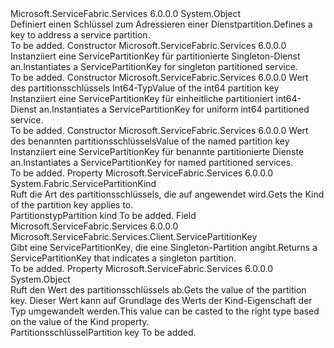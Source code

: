 <Type Name="ServicePartitionKey" FullName="Microsoft.ServiceFabric.Services.Client.ServicePartitionKey">
  <TypeSignature Language="C#" Value="public sealed class ServicePartitionKey" />
  <TypeSignature Language="ILAsm" Value=".class public auto ansi sealed beforefieldinit ServicePartitionKey extends System.Object" />
  <TypeSignature Language="DocId" Value="T:Microsoft.ServiceFabric.Services.Client.ServicePartitionKey" />
  <TypeSignature Language="VB.NET" Value="Public NotInheritable Class ServicePartitionKey" />
  <TypeSignature Language="F#" Value="type ServicePartitionKey = class" />
  <AssemblyInfo>
    <AssemblyName>Microsoft.ServiceFabric.Services</AssemblyName>
    <AssemblyVersion>6.0.0.0</AssemblyVersion>
  </AssemblyInfo>
  <Base>
    <BaseTypeName>System.Object</BaseTypeName>
  </Base>
  <Interfaces />
  <Docs>
    <summary>
            <span data-ttu-id="826e2-101">Definiert einen Schlüssel zum Adressieren einer Dienstpartition.</span><span class="sxs-lookup"><span data-stu-id="826e2-101">Defines a key to address a service partition.</span></span>
            </summary>
    <remarks>To be added.</remarks>
  </Docs>
  <Members>
    <Member MemberName=".ctor">
      <MemberSignature Language="C#" Value="public ServicePartitionKey ();" />
      <MemberSignature Language="ILAsm" Value=".method public hidebysig specialname rtspecialname instance void .ctor() cil managed" />
      <MemberSignature Language="DocId" Value="M:Microsoft.ServiceFabric.Services.Client.ServicePartitionKey.#ctor" />
      <MemberSignature Language="VB.NET" Value="Public Sub New ()" />
      <MemberType>Constructor</MemberType>
      <AssemblyInfo>
        <AssemblyName>Microsoft.ServiceFabric.Services</AssemblyName>
        <AssemblyVersion>6.0.0.0</AssemblyVersion>
      </AssemblyInfo>
      <Parameters />
      <Docs>
        <summary>
            <span data-ttu-id="826e2-102">Instanziiert eine ServicePartitionKey für partitionierte Singleton-Dienst an.</span><span class="sxs-lookup"><span data-stu-id="826e2-102">Instantiates a ServicePartitionKey for singleton partitioned service.</span></span>
            </summary>
        <remarks>To be added.</remarks>
      </Docs>
    </Member>
    <Member MemberName=".ctor">
      <MemberSignature Language="C#" Value="public ServicePartitionKey (long partitionKey);" />
      <MemberSignature Language="ILAsm" Value=".method public hidebysig specialname rtspecialname instance void .ctor(int64 partitionKey) cil managed" />
      <MemberSignature Language="DocId" Value="M:Microsoft.ServiceFabric.Services.Client.ServicePartitionKey.#ctor(System.Int64)" />
      <MemberSignature Language="VB.NET" Value="Public Sub New (partitionKey As Long)" />
      <MemberSignature Language="F#" Value="new Microsoft.ServiceFabric.Services.Client.ServicePartitionKey : int64 -&gt; Microsoft.ServiceFabric.Services.Client.ServicePartitionKey" Usage="new Microsoft.ServiceFabric.Services.Client.ServicePartitionKey partitionKey" />
      <MemberType>Constructor</MemberType>
      <AssemblyInfo>
        <AssemblyName>Microsoft.ServiceFabric.Services</AssemblyName>
        <AssemblyVersion>6.0.0.0</AssemblyVersion>
      </AssemblyInfo>
      <Parameters>
        <Parameter Name="partitionKey" Type="System.Int64" />
      </Parameters>
      <Docs>
        <param name="partitionKey"><span data-ttu-id="826e2-103">Wert des partitionsschlüssels Int64-Typ</span><span class="sxs-lookup"><span data-stu-id="826e2-103">Value of the int64 partition key</span></span></param>
        <summary>
            <span data-ttu-id="826e2-104">Instanziiert eine ServicePartitionKey für einheitliche partitioniert int64-Dienst an.</span><span class="sxs-lookup"><span data-stu-id="826e2-104">Instantiates a ServicePartitionKey for uniform int64 partitioned service.</span></span>
            </summary>
        <remarks>To be added.</remarks>
      </Docs>
    </Member>
    <Member MemberName=".ctor">
      <MemberSignature Language="C#" Value="public ServicePartitionKey (string partitionKey);" />
      <MemberSignature Language="ILAsm" Value=".method public hidebysig specialname rtspecialname instance void .ctor(string partitionKey) cil managed" />
      <MemberSignature Language="DocId" Value="M:Microsoft.ServiceFabric.Services.Client.ServicePartitionKey.#ctor(System.String)" />
      <MemberSignature Language="VB.NET" Value="Public Sub New (partitionKey As String)" />
      <MemberSignature Language="F#" Value="new Microsoft.ServiceFabric.Services.Client.ServicePartitionKey : string -&gt; Microsoft.ServiceFabric.Services.Client.ServicePartitionKey" Usage="new Microsoft.ServiceFabric.Services.Client.ServicePartitionKey partitionKey" />
      <MemberType>Constructor</MemberType>
      <AssemblyInfo>
        <AssemblyName>Microsoft.ServiceFabric.Services</AssemblyName>
        <AssemblyVersion>6.0.0.0</AssemblyVersion>
      </AssemblyInfo>
      <Parameters>
        <Parameter Name="partitionKey" Type="System.String" />
      </Parameters>
      <Docs>
        <param name="partitionKey"><span data-ttu-id="826e2-105">Wert des benannten partitionsschlüssels</span><span class="sxs-lookup"><span data-stu-id="826e2-105">Value of the named partition key</span></span></param>
        <summary>
            <span data-ttu-id="826e2-106">Instanziiert eine ServicePartitionKey für benannte partitionierte Dienste an.</span><span class="sxs-lookup"><span data-stu-id="826e2-106">Instantiates a ServicePartitionKey for named partitioned services.</span></span>
            </summary>
        <remarks>To be added.</remarks>
      </Docs>
    </Member>
    <Member MemberName="Kind">
      <MemberSignature Language="C#" Value="public System.Fabric.ServicePartitionKind Kind { get; }" />
      <MemberSignature Language="ILAsm" Value=".property instance valuetype System.Fabric.ServicePartitionKind Kind" />
      <MemberSignature Language="DocId" Value="P:Microsoft.ServiceFabric.Services.Client.ServicePartitionKey.Kind" />
      <MemberSignature Language="VB.NET" Value="Public ReadOnly Property Kind As ServicePartitionKind" />
      <MemberSignature Language="F#" Value="member this.Kind : System.Fabric.ServicePartitionKind" Usage="Microsoft.ServiceFabric.Services.Client.ServicePartitionKey.Kind" />
      <MemberType>Property</MemberType>
      <AssemblyInfo>
        <AssemblyName>Microsoft.ServiceFabric.Services</AssemblyName>
        <AssemblyVersion>6.0.0.0</AssemblyVersion>
      </AssemblyInfo>
      <ReturnValue>
        <ReturnType>System.Fabric.ServicePartitionKind</ReturnType>
      </ReturnValue>
      <Docs>
        <summary>
            <span data-ttu-id="826e2-107">Ruft die Art des partitionsschlüssels, die auf angewendet wird.</span><span class="sxs-lookup"><span data-stu-id="826e2-107">Gets the Kind of the partition key applies to.</span></span>
            </summary>
        <value><span data-ttu-id="826e2-108">Partitionstyp</span><span class="sxs-lookup"><span data-stu-id="826e2-108">Partition kind</span></span></value>
        <remarks>To be added.</remarks>
      </Docs>
    </Member>
    <Member MemberName="Singleton">
      <MemberSignature Language="C#" Value="public static readonly Microsoft.ServiceFabric.Services.Client.ServicePartitionKey Singleton;" />
      <MemberSignature Language="ILAsm" Value=".field public static initonly class Microsoft.ServiceFabric.Services.Client.ServicePartitionKey Singleton" />
      <MemberSignature Language="DocId" Value="F:Microsoft.ServiceFabric.Services.Client.ServicePartitionKey.Singleton" />
      <MemberSignature Language="VB.NET" Value="Public Shared ReadOnly Singleton As ServicePartitionKey " />
      <MemberSignature Language="F#" Value=" staticval mutable Singleton : Microsoft.ServiceFabric.Services.Client.ServicePartitionKey" Usage="Microsoft.ServiceFabric.Services.Client.ServicePartitionKey.Singleton" />
      <MemberType>Field</MemberType>
      <AssemblyInfo>
        <AssemblyName>Microsoft.ServiceFabric.Services</AssemblyName>
        <AssemblyVersion>6.0.0.0</AssemblyVersion>
      </AssemblyInfo>
      <ReturnValue>
        <ReturnType>Microsoft.ServiceFabric.Services.Client.ServicePartitionKey</ReturnType>
      </ReturnValue>
      <Docs>
        <summary>
            <span data-ttu-id="826e2-109">Gibt eine ServicePartitionKey, die eine Singleton-Partition angibt.</span><span class="sxs-lookup"><span data-stu-id="826e2-109">Returns a ServicePartitionKey that indicates a singleton partition.</span></span>
            </summary>
        <remarks>To be added.</remarks>
      </Docs>
    </Member>
    <Member MemberName="Value">
      <MemberSignature Language="C#" Value="public object Value { get; }" />
      <MemberSignature Language="ILAsm" Value=".property instance object Value" />
      <MemberSignature Language="DocId" Value="P:Microsoft.ServiceFabric.Services.Client.ServicePartitionKey.Value" />
      <MemberSignature Language="VB.NET" Value="Public ReadOnly Property Value As Object" />
      <MemberSignature Language="F#" Value="member this.Value : obj" Usage="Microsoft.ServiceFabric.Services.Client.ServicePartitionKey.Value" />
      <MemberType>Property</MemberType>
      <AssemblyInfo>
        <AssemblyName>Microsoft.ServiceFabric.Services</AssemblyName>
        <AssemblyVersion>6.0.0.0</AssemblyVersion>
      </AssemblyInfo>
      <ReturnValue>
        <ReturnType>System.Object</ReturnType>
      </ReturnValue>
      <Docs>
        <summary>
            <span data-ttu-id="826e2-110">Ruft den Wert des partitionsschlüssels ab.</span><span class="sxs-lookup"><span data-stu-id="826e2-110">Gets the value of the partition key.</span></span> <span data-ttu-id="826e2-111">Dieser Wert kann auf Grundlage des Werts der Kind-Eigenschaft der Typ umgewandelt werden.</span><span class="sxs-lookup"><span data-stu-id="826e2-111">This value can be casted to the right type based on the value of the Kind property.</span></span>
            </summary>
        <value><span data-ttu-id="826e2-112">Partitionsschlüssel</span><span class="sxs-lookup"><span data-stu-id="826e2-112">Partition key</span></span></value>
        <remarks>To be added.</remarks>
      </Docs>
    </Member>
  </Members>
</Type>